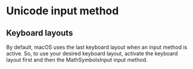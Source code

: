 # Unicode input method

## Keyboard layouts

By default, macOS uses the last keyboard layout when an input method is active.
So, to use your desired keyboard layout, activate the keyboard layout first and
then the MathSymbolsInput input method.

